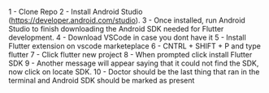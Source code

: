 1 - Clone Repo
2 - Install Android Studio (https://developer.android.com/studio).
3 - Once installed, run Android Studio to finish downloading the Android SDK needed for Flutter development.
4 - Download VSCode in case you dont have it
5 - Install Flutter extension on vscode marketeplace
6 - CNTRL + SHIFT + P and type flutter
7 - Click flutter new project
8 - When prompted click install Flutter SDK
9 - Another message will appear saying that it could not find the SDK, now click on locate SDK.
10 - Doctor should be the last thing that ran in the terminal and Android SDK should be marked as present
